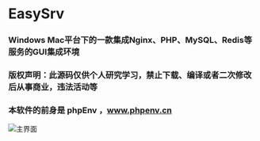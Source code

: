 # EasySrv
### Windows Mac平台下的一款集成Nginx、PHP、MySQL、Redis等服务的GUI集成环境
### 版权声明：此源码仅供个人研究学习，禁止下载、编译或者二次修改后从事商业，违法活动等


### 本软件的前身是 phpEnv ，www.phpenv.cn
![主界面](https://github.com/xianyunleo/EasySrv/raw/dev/screenshots/home.png)
